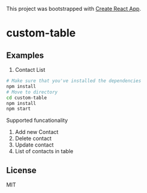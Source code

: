 This project was bootstrapped with [Create React App](https://github.com/facebookincubator/create-react-app).


custom-table
=========================


## Examples

1. Contact List
```bash
# Make sure that you've installed the dependencies
npm install
# Move to directory
cd custom-table
npm install
npm start
```
Supported funcationality
1. Add new Contact
2. Delete contact
3. Update contact
4. List of contacts in table

## License

MIT